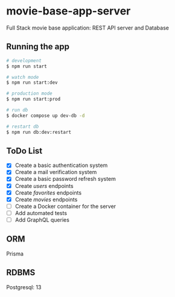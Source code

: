 # movie-base-app-server

Full Stack movie base application: REST API server and Database

## Running the app

```bash
# development
$ npm run start

# watch mode
$ npm run start:dev

# production mode
$ npm run start:prod

# run db
$ docker compose up dev-db -d

# restart db
$ npm run db:dev:restart
```

## ToDo List

- [x] Create a basic authentication system
- [x] Create a mail verification system
- [x] Create a basic password refresh system
- [x] Create _users_ endpoints
- [x] Create _favorites_ endpoints
- [x] Create _movies_ endpoints
- [ ] Create a Docker container for the server
- [ ] Add automated tests
- [ ] Add GraphQL queries

## ORM

Prisma

## RDBMS

Postgresql: 13

##
